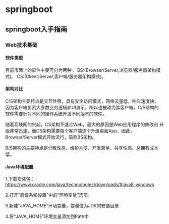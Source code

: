 # springboot

## springboot入手指南

### Web技术基础

#### 软件类型

目前市面上的软件主要可分为两种：
 	BS:(Browser/Server,浏览器/服务器架构模式)。
 	CS:(Client/Server,客户端/服务器架构模式)。

#### 架构对比

C/S架构主要特点是交互性强，具有安全访问模式，网络流量低，响应速度快，
因为客户端负责大多数业务逻辑和UI演示，所以也被称为胖客户端，C/S结构的
软件需要针对不同的操作系统开发不同版本的软件。

随着互联网的兴起，CS架构不适合Web，最大的原因是Web应用程序的修改和
升级非常迅速，而CS架构需要每个客户端逐个升级桌面App，因此，
Browser/Server模式开始流行，简称BS架构。

B/S架构的主要特点是分散性高、维护方便、开发简单、共享性高、总拥有成本
低。



#### Java环境配置

1.下载安装包：
https://www.oracle.com/java/technologies/downloads/#java8-windows

2.打开“高级系统设置”中的“环境变量”选项。

3.新建“JAVA_HOME”环境变量，变量值为JDK的安装目录

4.将“JAVA_HOME”环境变量添加到Path中